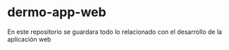 # dermo-app-web
En este repositorio se guardara todo lo relacionado con el desarrollo de la aplicación web
